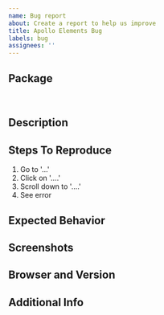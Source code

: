 ```yaml
---
name: Bug report
about: Create a report to help us improve
title: Apollo Elements Bug
labels: bug
assignees: ''
---
```


## Package
﻿<!-- Which package did you encounter this bug in? -->

<!--`@apollo-elements/atomico`-->
<!--`@apollo-elements/components`-->
<!--`@apollo-elements/core`-->
<!--`@apollo-elements/create`-->
<!--`@apollo-elements/fast`-->
<!--`@apollo-elements/gluon`-->
<!--`@apollo-elements/haunted`-->
<!--`@apollo-elements/hybrids`-->
<!--`@apollo-elements/lit-apollo`-->
<!--`@apollo-elements/mixins`-->
<!--`@apollo-elements/polymer`-->

## Description
<!-- A clear and concise description of what the bug is. -->

## Steps To Reproduce
<!-- clone this reproduction repo https://github.com/apollo-elements/apollo-elements-repro  -->
<!-- then edit it until it reproduces your bug -->
<!-- then copy the steps to reproduce here -->
1. Go to '...'
2. Click on '....'
3. Scroll down to '....'
4. See error

## Expected Behavior
<!-- A clear and concise description of what you expected to happen. -->

## Screenshots
<!-- If applicable, add screenshots to help explain your problem. -->

## Browser and Version

<!-- e.g. chrome 74, safari iOS 10.1 -->

## Additional Info
<!-- Add any other context about the problem here. -->
